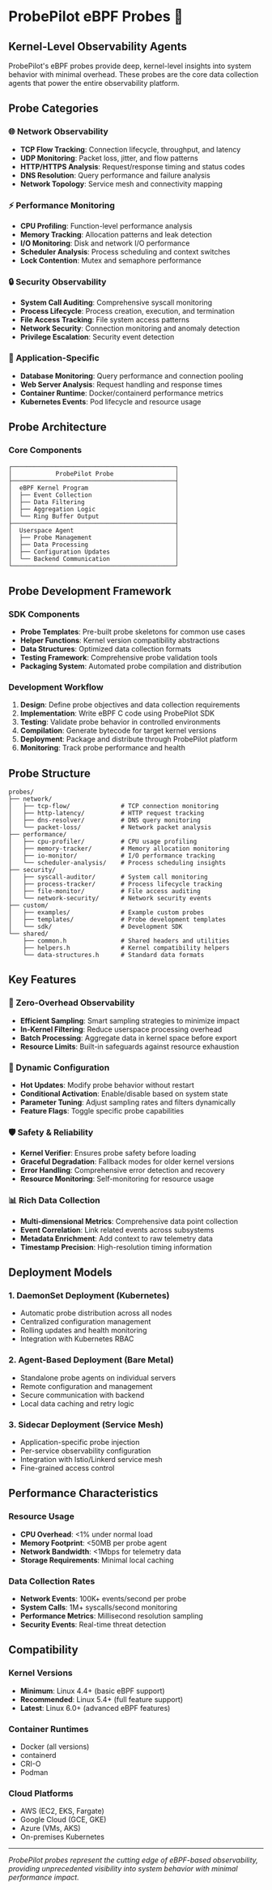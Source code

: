 # ProbePilot eBPF Probes 🔬

## Kernel-Level Observability Agents

ProbePilot's eBPF probes provide deep, kernel-level insights into system behavior with minimal overhead. These probes are the core data collection agents that power the entire observability platform.

## Probe Categories

### 🌐 Network Observability
- **TCP Flow Tracking**: Connection lifecycle, throughput, and latency
- **UDP Monitoring**: Packet loss, jitter, and flow patterns
- **HTTP/HTTPS Analysis**: Request/response timing and status codes
- **DNS Resolution**: Query performance and failure analysis
- **Network Topology**: Service mesh and connectivity mapping

### ⚡ Performance Monitoring
- **CPU Profiling**: Function-level performance analysis
- **Memory Tracking**: Allocation patterns and leak detection
- **I/O Monitoring**: Disk and network I/O performance
- **Scheduler Analysis**: Process scheduling and context switches
- **Lock Contention**: Mutex and semaphore performance

### 🔒 Security Observability
- **System Call Auditing**: Comprehensive syscall monitoring
- **Process Lifecycle**: Process creation, execution, and termination
- **File Access Tracking**: File system access patterns
- **Network Security**: Connection monitoring and anomaly detection
- **Privilege Escalation**: Security event detection

### 🎯 Application-Specific
- **Database Monitoring**: Query performance and connection pooling
- **Web Server Analysis**: Request handling and response times
- **Container Runtime**: Docker/containerd performance metrics
- **Kubernetes Events**: Pod lifecycle and resource usage

## Probe Architecture

### Core Components
```
┌─────────────────────────────────────────────┐
│            ProbePilot Probe                 │
├─────────────────────────────────────────────┤
│  eBPF Kernel Program                        │
│  ├── Event Collection                       │
│  ├── Data Filtering                         │
│  ├── Aggregation Logic                      │
│  └── Ring Buffer Output                     │
├─────────────────────────────────────────────┤
│  Userspace Agent                            │
│  ├── Probe Management                       │
│  ├── Data Processing                        │
│  ├── Configuration Updates                  │
│  └── Backend Communication                  │
└─────────────────────────────────────────────┘
```

## Probe Development Framework

### SDK Components
- **Probe Templates**: Pre-built probe skeletons for common use cases
- **Helper Functions**: Kernel version compatibility abstractions
- **Data Structures**: Optimized data collection formats
- **Testing Framework**: Comprehensive probe validation tools
- **Packaging System**: Automated probe compilation and distribution

### Development Workflow
1. **Design**: Define probe objectives and data collection requirements
2. **Implementation**: Write eBPF C code using ProbePilot SDK
3. **Testing**: Validate probe behavior in controlled environments
4. **Compilation**: Generate bytecode for target kernel versions
5. **Deployment**: Package and distribute through ProbePilot platform
6. **Monitoring**: Track probe performance and health

## Probe Structure

```
probes/
├── network/
│   ├── tcp-flow/              # TCP connection monitoring
│   ├── http-latency/          # HTTP request tracking
│   ├── dns-resolver/          # DNS query monitoring
│   └── packet-loss/           # Network packet analysis
├── performance/
│   ├── cpu-profiler/          # CPU usage profiling
│   ├── memory-tracker/        # Memory allocation monitoring
│   ├── io-monitor/            # I/O performance tracking
│   └── scheduler-analysis/    # Process scheduling insights
├── security/
│   ├── syscall-auditor/       # System call monitoring
│   ├── process-tracker/       # Process lifecycle tracking
│   ├── file-monitor/          # File access auditing
│   └── network-security/      # Network security events
├── custom/
│   ├── examples/              # Example custom probes
│   ├── templates/             # Probe development templates
│   └── sdk/                   # Development SDK
└── shared/
    ├── common.h               # Shared headers and utilities
    ├── helpers.h              # Kernel compatibility helpers
    └── data-structures.h      # Standard data formats
```

## Key Features

### 🎯 Zero-Overhead Observability
- **Efficient Sampling**: Smart sampling strategies to minimize impact
- **In-Kernel Filtering**: Reduce userspace processing overhead
- **Batch Processing**: Aggregate data in kernel space before export
- **Resource Limits**: Built-in safeguards against resource exhaustion

### 🔧 Dynamic Configuration
- **Hot Updates**: Modify probe behavior without restart
- **Conditional Activation**: Enable/disable based on system state
- **Parameter Tuning**: Adjust sampling rates and filters dynamically
- **Feature Flags**: Toggle specific probe capabilities

### 🛡️ Safety & Reliability
- **Kernel Verifier**: Ensures probe safety before loading
- **Graceful Degradation**: Fallback modes for older kernel versions
- **Error Handling**: Comprehensive error detection and recovery
- **Resource Monitoring**: Self-monitoring for resource usage

### 📊 Rich Data Collection
- **Multi-dimensional Metrics**: Comprehensive data point collection
- **Event Correlation**: Link related events across subsystems
- **Metadata Enrichment**: Add context to raw telemetry data
- **Timestamp Precision**: High-resolution timing information

## Deployment Models

### 1. DaemonSet Deployment (Kubernetes)
- Automatic probe distribution across all nodes
- Centralized configuration management
- Rolling updates and health monitoring
- Integration with Kubernetes RBAC

### 2. Agent-Based Deployment (Bare Metal)
- Standalone probe agents on individual servers
- Remote configuration and management
- Secure communication with backend
- Local data caching and retry logic

### 3. Sidecar Deployment (Service Mesh)
- Application-specific probe injection
- Per-service observability configuration
- Integration with Istio/Linkerd service mesh
- Fine-grained access control

## Performance Characteristics

### Resource Usage
- **CPU Overhead**: <1% under normal load
- **Memory Footprint**: <50MB per probe agent
- **Network Bandwidth**: <1Mbps for telemetry data
- **Storage Requirements**: Minimal local caching

### Data Collection Rates
- **Network Events**: 100K+ events/second per probe
- **System Calls**: 1M+ syscalls/second monitoring
- **Performance Metrics**: Millisecond resolution sampling
- **Security Events**: Real-time threat detection

## Compatibility

### Kernel Versions
- **Minimum**: Linux 4.4+ (basic eBPF support)
- **Recommended**: Linux 5.4+ (full feature support)
- **Latest**: Linux 6.0+ (advanced eBPF features)

### Container Runtimes
- Docker (all versions)
- containerd
- CRI-O
- Podman

### Cloud Platforms
- AWS (EC2, EKS, Fargate)
- Google Cloud (GCE, GKE)
- Azure (VMs, AKS)
- On-premises Kubernetes

---

*ProbePilot probes represent the cutting edge of eBPF-based observability, providing unprecedented visibility into system behavior with minimal performance impact.*